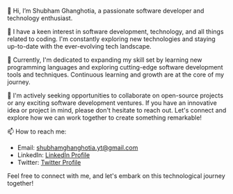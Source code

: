 👋 Hi, I’m Shubham Ghanghotia, a passionate software developer and technology enthusiast.

👀 I have a keen interest in software development, technology, and all things related to coding. I'm constantly exploring new technologies and staying up-to-date with the ever-evolving tech landscape.

🌱 Currently, I'm dedicated to expanding my skill set by learning new programming languages and exploring cutting-edge software development tools and techniques. Continuous learning and growth are at the core of my journey.

💞️ I'm actively seeking opportunities to collaborate on open-source projects or any exciting software development ventures. If you have an innovative idea or project in mind, please don't hesitate to reach out. Let's connect and explore how we can work together to create something remarkable!

📫 How to reach me:
- Email: shubhamghanghotia.yt@gmail.com
- LinkedIn: [LinkedIn Profile](https://www.linkedin.com/in/shubhamghanghotiayt)
- Twitter: [Twitter Profile](https://twitter.com/shubham_yt)

Feel free to connect with me, and let's embark on this technological journey together!

<!---
softgenicsShubham/softgenicsShubham is a ✨ special ✨ repository because its `README.md` (this file) appears on your GitHub profile. You can click the Preview link to take a look at your changes.
-->
